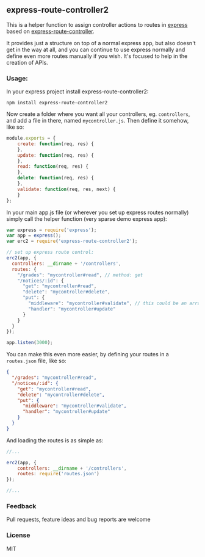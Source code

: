 ## express-route-controller2

This is a helper function to assign controller actions to routes
in [express](http://expressjs.com/) based on [express-route-controller](https://github.com/arnorhs/express-route-controller).

It provides just a structure on top of a normal express app, but also
doesn't get in the way at all, and you can continue to use express normally and
define even more routes manually if you wish.
It's focused to help in the creation of APIs.

### Usage:

In your express project install express-route-controller2:

```
npm install express-route-controller2
```

Now create a folder where you want all your controllers, eg. `controllers`, and add a file in there,
named `mycontroller.js`. Then define it somehow, like so:

```javascript
module.exports = {
    create: function(req, res) {
    },
    update: function(req, res) {
    },
    read: function(req, res) {
    },
    delete: function(req, res) {
    },
    validate: function(req, res, next) {
    }
};
```

In your main app.js file (or wherever you set up express routes normally) simply call the helper
function (very sparse demo express app):

```javascript
var express = require('express');
var app = express();
var erc2 = require('express-route-controller2');

// set up express route control:
erc2(app, {
  controllers: __dirname + '/controllers',
  routes: {
    "/grades": "mycontroller#read", // method: get
    "/notices/:id": { 
      "get": "mycontroller#read",
      "delete": "mycontroller#delete",
      "put": {
        "middleware": "mycontroller#validate", // this could be an array eg: ["mc#1", "mc#2"]
        "handler": "mycontroller#update"
      }
    }
  }
});

app.listen(3000);
```

You can make this even more easier, by defining your routes in a `routes.json` file, like so:
```json
{
  "/grades": "mycontroller#read", 
  "/notices/:id": { 
    "get": "mycontroller#read",
    "delete": "mycontroller#delete",
    "put": {
      "middleware": "mycontroller#validate",
      "handler": "mycontroller#update"
    }
  }
}
```

And loading the routes is as simple as:

```javascript
//...

erc2(app, {
    controllers: __dirname + '/controllers',
    routes: require('routes.json')
});

//...
```

### Feedback

Pull requests, feature ideas and bug reports are welcome

### License

MIT
